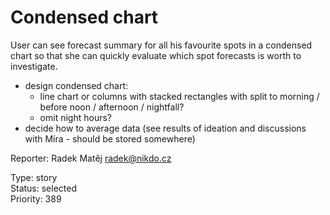 # Condensed chart

User can see forecast summary for all his favourite spots in a condensed chart so that she can quickly evaluate which spot forecasts is worth to investigate.

- design condensed chart:
  - line chart or columns with stacked rectangles with split to morning / before noon / afternoon / nightfall?
  - omit night hours?
- decide how to average data (see results of ideation and discussions with Míra - should be stored somewhere)

Reporter: Radek Matěj <radek@nikdo.cz>  

Type: story  
Status: selected  
Priority: 389
